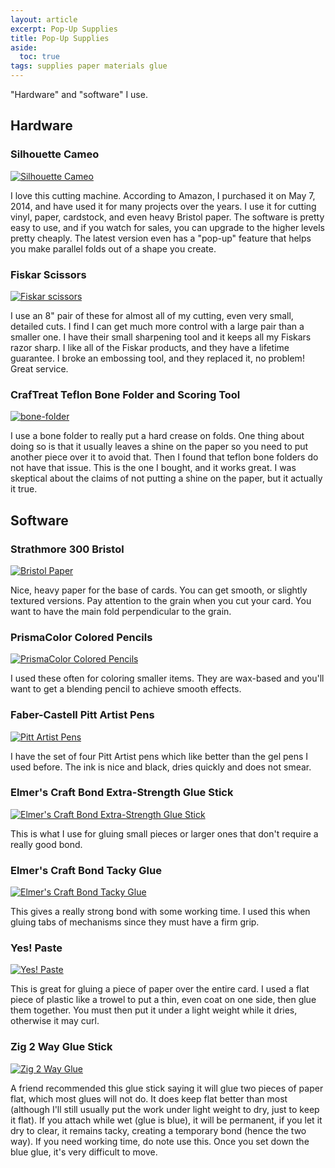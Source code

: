 ```yaml
---
layout: article
excerpt: Pop-Up Supplies
title: Pop-Up Supplies
aside:
  toc: true
tags: supplies paper materials glue
---
```

"Hardware" and "software" I use. <!-- Note that all the links are paid, Amazon links. -->
<!--more-->

## Hardware

### Silhouette Cameo

[![Silhouette Cameo](https://m.media-amazon.com/images/I/71yewKWxHbL.__SY160.jpg)](https://www.amazon.com/gp/product/B07VLB3627)

I love this cutting machine. According to Amazon, I purchased it on May 7, 2014, and have used it for many projects over the years. I use it for cutting vinyl, paper, cardstock, and even heavy Bristol paper. The software is pretty easy to use, and if you watch for sales, you can upgrade to the higher levels pretty cheaply. The latest version even has a "pop-up" feature that helps you make parallel folds out of a shape you create.

### Fiskar Scissors

[![Fiskar scissors](https://m.media-amazon.com/images/I/51FOaHqDCaL.__SY160.jpg)](https://www.amazon.com/Fiskars-12-94518697WJ-Original-Handled-Scissors/dp/B00006IFN9)

I use an 8" pair of these for almost all of my cutting, even very small, detailed cuts. I find I can get much more control with a large pair than a smaller one. I have their small sharpening tool and it keeps all my Fiskars razor sharp. I like all of the Fiskar products, and they have a lifetime guarantee. I broke an embossing tool, and they replaced it, no problem! Great service.

### CrafTreat Teflon Bone Folder and Scoring Tool

[![bone-folder](https://m.media-amazon.com/images/I/41RYsCsiF-L._SY160.jpg)](https://smile.amazon.com/gp/product/B07QXMM8N3)

I use a bone folder to really put a hard crease on folds. One thing about doing so is that it usually leaves a shine on the paper so you need to put another piece over it to avoid that. Then I found that teflon bone folders do not have that issue. This is the one I bought, and it works great. I was skeptical about the claims of not putting a shine on the paper, but it actually it true.

## Software

### Strathmore 300 Bristol

[![Bristol Paper](https://m.media-amazon.com/images/I/71rB0ZkOYsL.__SY160.jpg)](https://www.amazon.com/gp/product/B00254AU8Q)

Nice, heavy paper for the base of cards. You can get smooth, or slightly textured versions. Pay attention to the grain when you cut your card. You want to have the main fold perpendicular to the grain.

### PrismaColor Colored Pencils

[![PrismaColor Colored Pencils](https://m.media-amazon.com/images/I/81ZLNOx9ExL.__SY160.jpg)](https://www.amazon.com/gp/product/B01IGMJ6R6)

I used these often for coloring smaller items. They are wax-based and you'll want to get a blending pencil to achieve smooth effects.

### Faber-Castell Pitt Artist Pens

[![Pitt Artist Pens](https://images-na.ssl-images-amazon.com/images/I/71vmwiBMNfL.__SY160.jpg)](https://www.amazon.com/Pigmented-Drawing-Artist-Widths-Castell/dp/B003IGID52)

I have the set of four Pitt Artist pens which like better than the gel pens I used before. The ink is nice and black, dries quickly and does not smear.

### Elmer's Craft Bond Extra-Strength Glue Stick

[![Elmer's Craft Bond Extra-Strength Glue Stick](https://m.media-amazon.com/images/I/814uyE8MLuL.__SY160.jpg)](https://www.amazon.com/Elmers-CraftBond-Extra-Strength-Stick/dp/B0019CYW8)

This is what I use for gluing small pieces or larger ones that don't require a really good bond.

### Elmer's Craft Bond Tacky Glue

[![Elmer's Craft Bond Tacky Glue](https://m.media-amazon.com/images/I/616AVC+6bQL.__SY160.jpg)](https://www.amazon.com/Elmers-Craft-Bond-Tacky-Clear/dp/B000LNR27U)

This gives a really strong bond with some working time. I used this when gluing tabs of mechanisms since they must have a firm grip.

### Yes! Paste

[![Yes! Paste](https://m.media-amazon.com/images/I/71RdoZ7yqyL.__SY160.jpg)](https://www.amazon.com/GANE-ADH0901-All-Purpose-Stik-1-Pint/dp/B000S10SNU)

This is great for gluing a piece of paper over the entire card. I used a flat piece of plastic like a trowel to put a thin, even coat on one side, then glue them together. You must then put it under a light weight while it dries, otherwise it may curl.

### Zig 2 Way Glue Stick

[![Zig 2 Way Glue](https://m.media-amazon.com/images/I/71IYYA9CKvL._SY160.jpg)](https://www.amazon.com/Kuretake-ZIG-Stick-Broad-AP-Certified/dp/B07BKY2KF1)

A friend recommended this glue stick saying it will glue two pieces of paper flat, which most glues will not do. It does keep flat better than most (although I'll still usually put the work under light weight to dry, just to keep it flat). If you attach while wet (glue is blue), it will be permanent, if you let it dry to clear, it remains tacky, creating a temporary bond (hence the two way). If you need working time, do note use this. Once you set down the blue glue, it's very difficult to move.

<!-- > As an Amazon Associate I earn from qualifying purchases. -->
